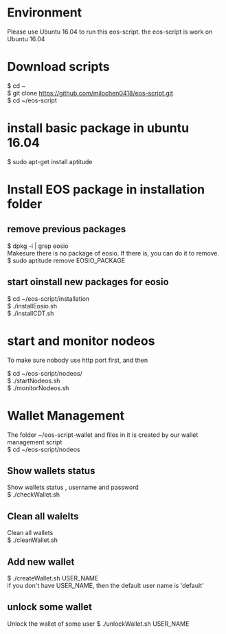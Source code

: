 # Environment 
Please use Ubuntu 16.04 to run this eos-script. the eos-script is work on Ubuntu 16.04

# Download scripts
$ cd ~  
$ git clone https://github.com/milochen0418/eos-script.git   
$ cd ~/eos-script  

# install basic package in ubuntu 16.04
$ sudo apt-get install aptitude  

# Install EOS package in installation folder
## remove previous packages
$ dpkg -i | grep eosio  
Makesure there is no package of eosio. If there is, you can do it to remove.  
$ sudo aptitude remove EOSIO_PACKAGE  
## start oinstall new packages for eosio  
$ cd ~/eos-script/installation   
$ ./installEosio.sh  
$ ./installCDT.sh  

# start and monitor nodeos 
To make sure nobody use http port first, and then  
  
$ cd ~/eos-script/nodeos/  
$ ./startNodeos.sh  
$ ./monitorNodeos.sh  


# Wallet Management
The folder ~/eos-script-wallet and files in it is created by our wallet management script  
$ cd ~/eos-script/nodeos  

## Show wallets status 
Show wallets status , username and password  
$ ./checkWallet.sh  

## Clean all walelts
Clean all wallets  
$ ./cleanWallet.sh  

## Add new wallet 
$ ./createWallet.sh USER_NAME  
if you don't have USER_NAME, then the default user name is 'default'  

## unlock some wallet
Unlock the wallet of some user 
$ ./unlockWallet.sh USER_NAME
 

